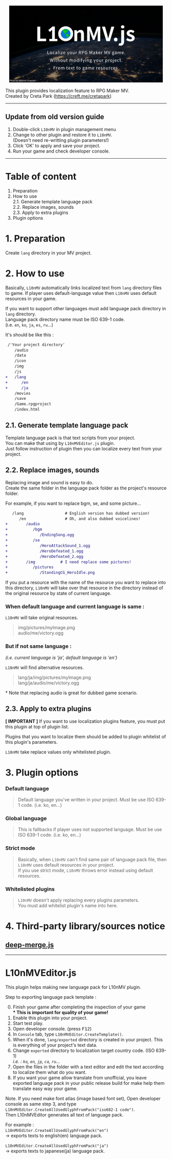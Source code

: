 <p align="center">
  <img alt="L10nMV.js" width="480" src="./og-image.png"/>
</p>

This plugin provides localization feature to RPG Maker MV.  
Created by Creta Park (https://creft.me/cretapark)

---

## Update from old version guide
1. Double-click `L10nMV` in plugin management menu
2. Change to other plugin and restore it to `L10nMV`.  
   (Doesn't need re-writting plugin parameters!)
3. Click 'OK' to apply and save your project.
4. Run your game and check developer console.

---

# Table of content
 1. Preparation
 2. How to use  
   2.1. Generate template language pack  
   2.2. Replace images, sounds  
   2.3. Apply to extra plugins  
 3. Plugin options

# 1. Preparation
Create `lang` directory in your MV project.

# 2. How to use 
Basically, `L10nMV` automatically links localized text from `lang` directory files to game.
If player uses default-language value then `L10nMV` uses default resources in your game.

If you want to support other languages must add language pack directory in `lang` directory.  
Language pack directory name must be ISO 639-1 code.  
(i.e. `en`, `ko`, `ja`, `es`, `ru`...)

It's should be like this :

```diff
 /'Your project directory'
    /audio
    /data
    /icon
    /img
    /js
+   /lang
+      /en
+      /ja
    /movies
    /save
    /Game.rpgproject
    /index.html
```

## 2.1. Generate template language pack
Template language pack is that text scripts from your project.  
You can make that using by `L10nMVEditor.js` plugin.  
Just follow instruction of plugin then you can localize every text from your project.

## 2.2. Replace images, sounds
Replacing image and sound is easy to do.  
Create the same folder in the language pack folder as the project's resource folder.

For example, if you want to replace bgm, se, and some picture...

```diff
   /lang                  # English version has dubbed version!
      /en                 # Oh, and also dubbed voicelines!
+        /audio
+           /bgm
+              /EndingSong.ogg
+           /se
+              /HeroAttackSound_1.ogg
+              /HeroDefeated_1.ogg
+              /HeroDefeated_2.ogg
+        /img           # I need replace some pictures!
+           /pictures
+              /StandingCG_HeroIdle.png
```

If you put a resource with the name of the resource you want to replace into this directory, `L10nMV` will take over that resource in the directory instead of the original resource by state of current language.

### When default language and current language is same :
`L10nMV` will take original resources.  
> img/pictures/myImage.png  
> audio/me/victory.ogg  

### But if not same language :
*(i.e. current language is 'ja', default language is 'en')*

`L10nMV` will find alternative resources.  
> lang/ja/img/pictures/myImage.png  
> lang/ja/audio/me/victory.ogg  

\* Note that replacing audio is great for dubbed game scenario.

## 2.3. Apply to extra plugins

**[ IMPORTANT ]** If you want to use localization plugins feature, you must put this plugin at top of plugin list.

Plugins that you want to localize them should be added to plugin whitelist of this plugin's parameters.

`L10nMV` take replace values only whitelisted plugin.

# 3. Plugin options

### Default language
> Default language you've written in your project.
> Must be use ISO 639-1 code. (i.e. ko, en...)

### Global language
> This is fallbacks if player uses not supported language.
> Must be use ISO 639-1 code. (i.e. ko, en...)

### Strict mode
> Basically, when `L10nMV` can't find same pair of language pack
> file, then `L10nMV` uses default resources in your project.  
> If you use strict mode, `L10nMV` throws error instead using
> default resources.

### Whitelisted plugins
> `L10nMV` doesn't apply replacing every plugins parameters.  
> You must add whitelist plugin's name into here.

# 4. Third-party library/sources notice

## [deep-merge.js](https://gist.github.com/ahtcx/0cd94e62691f539160b32ecda18af3d6)

---

# L10nMVEditor.js
This plugin helps making new language pack for L10nMV plugin.

Step to exporting language pack template :

0. Finish your game after completing the inspection of your game  
   **\* This is important for quality of your game!**
1. Enable this plugin into your project.
2. Start test play.
3. Open developer console. (press <kbd>F12</kbd>)
4. In `Console` tab, type `L10nMVEditor.CreateTemplate()`.
5. When it's done, `lang/exported` directory is created in your
   project. This is everything of your project's text data.
6. Change `exported` directory to localization target country
   code. (ISO 639-1)  
   *i.e. : `ko`, `en`, `jp`, `ca`, `ru`...*
7. Open the files in the folder with a text editor and edit the
   text according to localize them what do you want.
8. If you want your game allow translate from unofficial, you leave exported language pack in your public release build for make help them translate easy way your game.

Note. If you need make font atlas (image based font set), Open developer console as same step 3, and type `L10nMVEditor.CreateAllUsedGlyphFromPack("iso682-1 code")`.  
Then L10nMVEditor generates all text of language pack.

For example :  
`L10nMVEditor.CreateAllUsedGlyphFromPack("en")`  
-> exports texts to english(en) language pack.

`L10nMVEditor.CreateAllUsedGlyphFromPack("ja")`  
-> exports texts to japanese(ja) language pack.